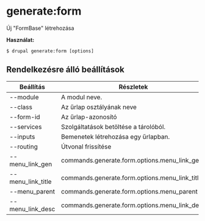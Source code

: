 # generate:form
Új "FormBase" létrehozása

**Használat:**
```
$ drupal generate:form [options] 
```

## Rendelkezésre álló beállítások
Beállítás | Részletek
-------|-------------
--module | A modul neve.
--class | Az űrlap osztályának neve
--form-id | Az űrlap-azonosító
--services | Szolgáltatások betöltése a tárolóból.
--inputs | Bemenetek létrehozása egy űrlapban.
--routing | Útvonal frissítése
--menu_link_gen | commands.generate.form.options.menu_link_gen
--menu_link_title | commands.generate.form.options.menu_link_title
--menu_parent | commands.generate.form.options.menu_parent
--menu_link_desc | commands.generate.form.options.menu_link_desc
